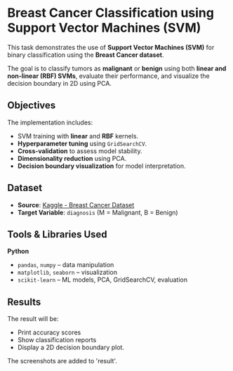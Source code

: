# Breast Cancer Classification using Support Vector Machines (SVM)

This task demonstrates the use of **Support Vector Machines (SVM)** for binary classification using the **Breast Cancer dataset**.

The goal is to classify tumors as **malignant** or **benign** using both **linear and non-linear (RBF) SVMs**, evaluate their performance, and visualize the decision boundary in 2D using PCA.

## Objectives

The implementation includes:
- SVM training with **linear** and **RBF** kernels.
- **Hyperparameter tuning** using `GridSearchCV`.
- **Cross-validation** to assess model stability.
- **Dimensionality reduction** using PCA.
- **Decision boundary visualization** for model interpretation.

## Dataset

- **Source**: [Kaggle - Breast Cancer Dataset](https://www.kaggle.com/datasets/yasserh/breast-cancer-dataset)
- **Target Variable**: `diagnosis` (M = Malignant, B = Benign)

## Tools & Libraries Used

  **Python**
- `pandas`, `numpy` – data manipulation
- `matplotlib`, `seaborn` – visualization
- `scikit-learn` – ML models, PCA, GridSearchCV, evaluation


##  Results
The result will be:
- Print accuracy scores
- Show classification reports
- Display a 2D decision boundary plot.

The screenshots are added to 'result'.